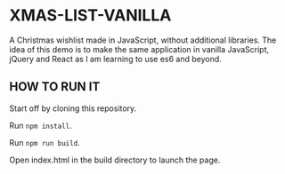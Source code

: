 # XMAS-LIST-VANILLA

A Christmas wishlist made in JavaScript, without additional libraries. 
The idea of this demo is to make the same application in vanilla JavaScript, jQuery and React as I am learning to use es6 and beyond.

## HOW TO RUN IT

Start off by cloning this repository.

Run `npm install`.

Run `npm run build`.

Open index.html in the build directory to launch the page.


